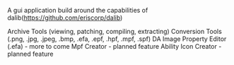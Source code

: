 A gui application build around the capabilities of dalib(https://github.com/eriscorp/dalib)


Archive Tools (viewing, patching, compiling, extracting)
Conversion Tools (.png, .jpg, .jpeg, .bmp, .efa, .epf, .hpf, .mpf, .spf)
DA Image Property Editor (.efa) - more to come
Mpf Creator - planned feature
Ability Icon Creator - planned feature
